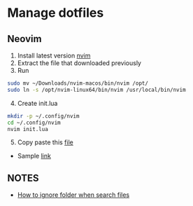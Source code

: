 # Manage dotfiles

## Neovim

1. Install latest version [nvim](https://github.com/neovim/neovim/releases/tag/stable)
2. Extract the file that downloaded previously
3. Run
```bash
sudo mv ~/Downloads/nvim-macos/bin/nvim /opt/
sudo ln -s /opt/nvim-linux64/bin/nvim /usr/local/bin/nvim
```
4. Create init.lua
```bash
mkdir -p ~/.config/nvim
cd ~/.config/nvim
nvim init.lua
```
5. Copy paste this [file](https://github.com/nvim-lua/kickstart.nvim/blob/master/init.lua)

- Sample [link](https://www.youtube.com/watch?v=stqUbv-5u2s)


## NOTES
- [How to ignore folder when search files](https://stackoverflow.com/questions/68563040/how-to-make-telescope-ignore-files-inside-node-modules)
